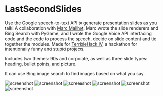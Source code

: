 # LastSecondSlides
Use the Google speech-to-text API to generate presentation slides as you talk! A collaboration with [Marc Mailhot](http://mlht.ca/).
Marc wrote the slide renderers and Bing Search with PyGame, and I wrote the Google Voice API interfacing code and the code to process the speech, decide on slide content and tie together the modules. Made for [TerribleHack IV](http://terriblehack.website/), a hackathon for intentionally funny and stupid projects.

Includes two themes: 90s and corporate, as well as three slide types: heading, bullet points, and picture.

It can use Bing image search to find images based on what you say.


![screenshot](http://imgur.com/BEwcZr5.png)
![screenshot](http://imgur.com/fTOdIte.png)
![screenshot](http://imgur.com/pBlBuJa.png)
![screenshot](http://imgur.com/C1G2aEV.png)
![screenshot](http://imgur.com/8wAQUS6.png)
![screenshot](http://imgur.com/XBYpi3B.png)
